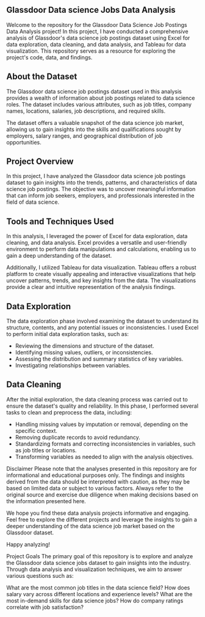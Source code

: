 ## Glassdoor Data science Jobs Data Analysis

Welcome to the repository for the Glassdoor Data Science Job Postings Data Analysis project! In this project, I have conducted a comprehensive analysis of Glassdoor's data science job postings dataset using Excel for data exploration, data cleaning, and data analysis, and Tableau for data visualization. This repository serves as a resource for exploring the project's code, data, and findings.

## About the Dataset

The Glassdoor data science job postings dataset used in this analysis provides a wealth of information about job postings related to data science roles. The dataset includes various attributes, such as job titles, company names, locations, salaries, job descriptions, and required skills.

The dataset offers a valuable snapshot of the data science job market, allowing us to gain insights into the skills and qualifications sought by employers, salary ranges, and geographical distribution of job opportunities.

## Project Overview

In this project, I have analyzed the Glassdoor data science job postings dataset to gain insights into the trends, patterns, and characteristics of data science job postings. The objective was to uncover meaningful information that can inform job seekers, employers, and professionals interested in the field of data science.

## Tools and Techniques Used 

In this analysis, I leveraged the power of Excel for data exploration, data cleaning, and data analysis. Excel provides a versatile and user-friendly environment to perform data manipulations and calculations, enabling us to gain a deep understanding of the dataset.

Additionally, I utilized Tableau for data visualization. Tableau offers a robust platform to create visually appealing and interactive visualizations that help uncover patterns, trends, and key insights from the data. The visualizations provide a clear and intuitive representation of the analysis findings.

## Data Exploration 

The data exploration phase involved examining the dataset to understand its structure, contents, and any potential issues or inconsistencies. I used Excel to perform initial data exploration tasks, such as:
- Reviewing the dimensions and structure of the dataset.
- Identifying missing values, outliers, or inconsistencies.
- Assessing the distribution and summary statistics of key variables.
- Investigating relationships between variables.

## Data Cleaning 

After the initial exploration, the data cleaning process was carried out to ensure the dataset's quality and reliability. In this phase, I performed several tasks to clean and preprocess the data, including:

- Handling missing values by imputation or removal, depending on the specific context.
- Removing duplicate records to avoid redundancy.
- Standardizing formats and correcting inconsistencies in variables, such as job titles or locations.
- Transforming variables as needed to align with the analysis objectives.



Disclaimer
Please note that the analyses presented in this repository are for informational and educational purposes only. The findings and insights derived from the data should be interpreted with caution, as they may be based on limited data or subject to various factors. Always refer to the original source and exercise due diligence when making decisions based on the information presented here.

We hope you find these data analysis projects informative and engaging. Feel free to explore the different projects and leverage the insights to gain a deeper understanding of the data science job market based on the Glassdoor dataset.

Happy analyzing!


Project Goals
The primary goal of this repository is to explore and analyze the Glassdoor data science jobs dataset to gain insights into the industry. Through data analysis and visualization techniques, we aim to answer various questions such as:

What are the most common job titles in the data science field?
How does salary vary across different locations and experience levels?
What are the most in-demand skills for data science jobs?
How do company ratings correlate with job satisfaction?